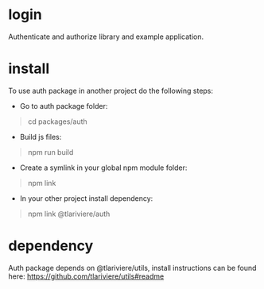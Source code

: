 # login
Authenticate and authorize library and example application.

# install

To use auth package in another project do the following steps:
- Go to auth package folder:
> cd packages/auth

- Build js files:
> npm run build

- Create a symlink in your global npm module folder:
> npm link

- In your other project install dependency:
> npm link @tlariviere/auth

# dependency

Auth package depends on @tlariviere/utils, install instructions can be found here:
https://github.com/tlariviere/utils#readme

